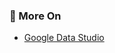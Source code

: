 ### 🧨 More On
<ul>
  <li>
    <a href="https://lookerstudio.google.com/reporting/a29008d1-67a3-4fe4-a881-b00e612583c7">
      Google Data Studio
    </a>
  </li>
</ul>